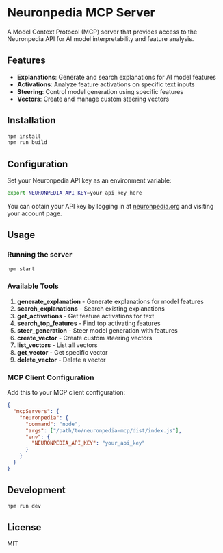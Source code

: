 # Neuronpedia MCP Server

A Model Context Protocol (MCP) server that provides access to the Neuronpedia API for AI model interpretability and feature analysis.

## Features

- **Explanations**: Generate and search explanations for AI model features
- **Activations**: Analyze feature activations on specific text inputs
- **Steering**: Control model generation using specific features
- **Vectors**: Create and manage custom steering vectors

## Installation

```bash
npm install
npm run build
```

## Configuration

Set your Neuronpedia API key as an environment variable:

```bash
export NEURONPEDIA_API_KEY=your_api_key_here
```

You can obtain your API key by logging in at [neuronpedia.org](https://neuronpedia.org) and visiting your account page.

## Usage

### Running the server

```bash
npm start
```

### Available Tools

1. **generate_explanation** - Generate explanations for model features
2. **search_explanations** - Search existing explanations
3. **get_activations** - Get feature activations for text
4. **search_top_features** - Find top activating features
5. **steer_generation** - Steer model generation with features
6. **create_vector** - Create custom steering vectors
7. **list_vectors** - List all vectors
8. **get_vector** - Get specific vector
9. **delete_vector** - Delete a vector

### MCP Client Configuration

Add this to your MCP client configuration:

```json
{
  "mcpServers": {
    "neuronpedia": {
      "command": "node",
      "args": ["/path/to/neuronpedia-mcp/dist/index.js"],
      "env": {
        "NEURONPEDIA_API_KEY": "your_api_key"
      }
    }
  }
}
```

## Development

```bash
npm run dev
```

## License

MIT